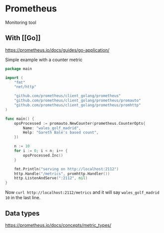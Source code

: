 # Prometheus

Monitoring tool

## With [[Go]]

<https://prometheus.io/docs/guides/go-application/>

Simple example with a counter metric

```go
package main

import (
	"fmt"
	"net/http"

	"github.com/prometheus/client_golang/prometheus"
	"github.com/prometheus/client_golang/prometheus/promauto"
	"github.com/prometheus/client_golang/prometheus/promhttp"
)

func main() {
	opsProcessed := promauto.NewCounter(prometheus.CounterOpts{
		Name: "wales_golf_madrid",
		Help: "Gareth Bale's based count",
	})

	n := 10
	for i := 0; i < n; i++ {
		opsProcessed.Inc()
	}

	fmt.Println("serving on http://localhost:2112")
	http.Handle("/metrics", promhttp.Handler())
	http.ListenAndServe(":2112", nil)
}
```

Now `curl http://localhost:2112/metrics` and it will say `wales_golf_madrid 10` in the last line.

## Data types

<https://prometheus.io/docs/concepts/metric_types/>